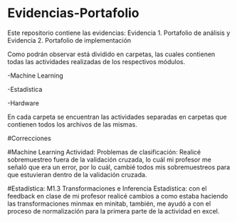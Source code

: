 # Evidencias-Portafolio
Este repositorio contiene las evidencias: Evidencia 1. Portafolio de análisis y Evidencia 2. Portafolio de implementación

Como podrán observar está dividido en carpetas, las cuales contienen todas las actividades realizadas de los respectivos módulos.

-Machine Learning

-Estadística

-Hardware

En cada carpeta se encuentran las actividades separadas en carpetas que contienen todos los archivos de las mismas.


#Correcciones

#Machine Learning
Actividad: Problemas de clasificación: Realicé sobremuestreo fuera de la validación cruzada, lo cuál mi profesor me señaló que era un error, por lo cuál, cambié todos mis sobremuestreos para que estuvieran dentro de la validación cruzada.

#Estadística:
M1.3 Transformaciones e Inferencia Estadística: con el feedback en clase de mi profesor realicé cambios a como estaba haciendo las transformaciones minmax en minitab, también, me ayudó a con el proceso de normalización para la primera parte de la actividad en excel.
